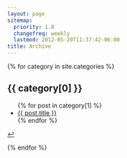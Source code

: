 ```yaml
---
layout: page
sitemap:
  priority: 1.0
  changefreq: weekly
  lastmod: 2012-05-20T11:37:42-06:00
title: Archive
---
```


{% for category in site.categories %} 
<h2 id="{{ category[0] }}-ref">{{ category[0] }}</h2>
<ul>
  {% for post in category[1] %} 
    <li><a href="{{ post.url }}">{{ post.title }}</a></li> 
  {% endfor %}
</ul>
<p><a href="#{{ category[0] }}-ref">&#8617;</a></p>
{% endfor %}